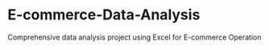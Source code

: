 # E-commerce-Data-Analysis
Comprehensive data analysis project using Excel for E-commerce Operation
